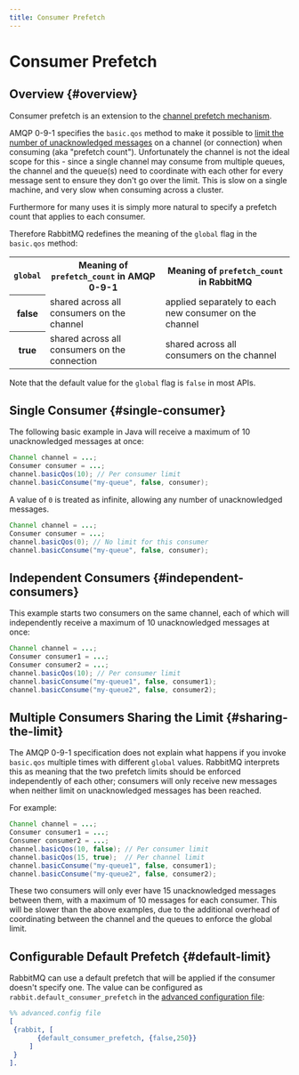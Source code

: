 ```yaml
---
title: Consumer Prefetch
---
```

<!--
Copyright (c) 2005-2025 Broadcom. All Rights Reserved. The term "Broadcom" refers to Broadcom Inc. and/or its subsidiaries.

All rights reserved. This program and the accompanying materials
are made available under the terms of the under the Apache License,
Version 2.0 (the "License”); you may not use this file except in compliance
with the License. You may obtain a copy of the License at

https://www.apache.org/licenses/LICENSE-2.0

Unless required by applicable law or agreed to in writing, software
distributed under the License is distributed on an "AS IS" BASIS,
WITHOUT WARRANTIES OR CONDITIONS OF ANY KIND, either express or implied.
See the License for the specific language governing permissions and
limitations under the License.
-->

# Consumer Prefetch

## Overview {#overview}

Consumer prefetch is an extension to the [channel prefetch mechanism](./confirms).

AMQP 0-9-1 specifies the `basic.qos` method to make it possible to
[limit the number of unacknowledged messages](./confirms) on a channel (or
connection) when consuming (aka "prefetch count"). Unfortunately
the channel is not the ideal scope for this - since a single
channel may consume from multiple queues, the channel and the
queue(s) need to coordinate with each other for every message
sent to ensure they don't go over the limit. This is slow on a
single machine, and very slow when consuming across a cluster.

Furthermore for many uses it is simply more natural to specify
a prefetch count that applies to each consumer.

Therefore RabbitMQ redefines the meaning of the
`global` flag in the `basic.qos` method:

<table class="styled-table">
  <tr>
    <th><code>global</code></th>
    <th>Meaning of <code>prefetch_count</code> in AMQP 0-9-1</th>
    <th>Meaning of <code>prefetch_count</code> in RabbitMQ</th>
  </tr>
  <tr>
    <th>false</th>
    <td>shared across all consumers on the channel</td>
    <td>applied separately to each new consumer on the channel</td>
  </tr>
  <tr>
    <th>true</th>
    <td>shared across all consumers on the connection</td>
    <td>shared across all consumers on the channel</td>
  </tr>
</table>

Note that the default value for the `global` flag is
`false` in most APIs.

## Single Consumer {#single-consumer}

The following basic example in Java will receive a maximum of 10
unacknowledged messages at once:


```java
Channel channel = ...;
Consumer consumer = ...;
channel.basicQos(10); // Per consumer limit
channel.basicConsume("my-queue", false, consumer);
```

A value of `0` is treated as infinite, allowing any number of unacknowledged
messages.

```java
Channel channel = ...;
Consumer consumer = ...;
channel.basicQos(0); // No limit for this consumer
channel.basicConsume("my-queue", false, consumer);
```

## Independent Consumers {#independent-consumers}

This example starts two consumers on the same channel, each of
which will independently receive a maximum of 10 unacknowledged
messages at once:

```java
Channel channel = ...;
Consumer consumer1 = ...;
Consumer consumer2 = ...;
channel.basicQos(10); // Per consumer limit
channel.basicConsume("my-queue1", false, consumer1);
channel.basicConsume("my-queue2", false, consumer2);
```

## Multiple Consumers Sharing the Limit {#sharing-the-limit}

The AMQP 0-9-1 specification does not explain what happens if you
invoke `basic.qos` multiple times with different
`global` values. RabbitMQ interprets this as meaning
that the two prefetch limits should be enforced independently of
each other; consumers will only receive new messages when neither
limit on unacknowledged messages has been reached.

For example:

```java
Channel channel = ...;
Consumer consumer1 = ...;
Consumer consumer2 = ...;
channel.basicQos(10, false); // Per consumer limit
channel.basicQos(15, true);  // Per channel limit
channel.basicConsume("my-queue1", false, consumer1);
channel.basicConsume("my-queue2", false, consumer2);
```

These two consumers will only ever have 15 unacknowledged
messages between them, with a maximum of 10 messages for each
consumer. This will be slower than the above examples, due to
the additional overhead of coordinating between the channel and
the queues to enforce the global limit.

## Configurable Default Prefetch {#default-limit}

RabbitMQ can use a default prefetch that will be applied if the consumer doesn't specify one.
The value can be configured as `rabbit.default_consumer_prefetch` in the [advanced configuration file](./configure#advanced-config-file):

```erlang
%% advanced.config file
[
 {rabbit, [
       {default_consumer_prefetch, {false,250}}
     ]
 }
].
```

